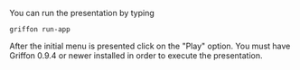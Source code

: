 You can run the presentation by typing

    griffon run-app

After the initial menu is presented click on the "Play" option.
You must have Griffon 0.9.4 or newer installed in order to execute the presentation.


